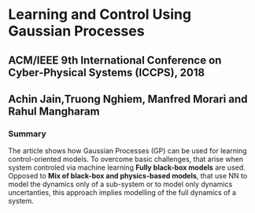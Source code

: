 # Learning and Control Using Gaussian Processes
## ACM/IEEE 9th International Conference on Cyber-Physical Systems (ICCPS), 2018
## Achin Jain,Truong Nghiem, Manfred Morari and Rahul Mangharam


### Summary 
The article shows how Gaussian Processes (GP) can be used for learning control-oriented models. To overcome basic challenges, that arise when system controled via machine learning  __Fully black-box models__ are used. Opposed to  __Mix of black-box and physics-based models__, that use NN to model the dynamics only of a sub-system or to model only dynamics uncertanties, this approach implies modelling of the full dynamics of a system. 
